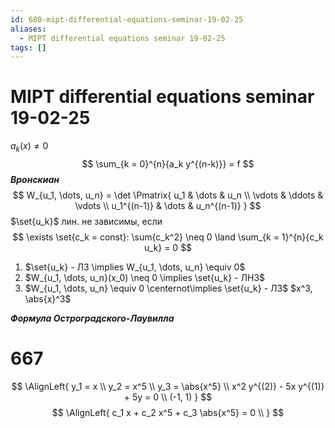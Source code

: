 ```yaml
---
id: 680-mipt-differential-equations-seminar-19-02-25
aliases:
  - MIPT differential equations seminar 19-02-25
tags: []
---
```


# MIPT differential equations seminar 19-02-25
$a_k(x) \neq 0$
$$
\sum_{k = 0}^{n}{a_k y^{(n-k)}} = f
$$
***Вронскиан***
$$
W_{u_1, \dots, u_n} = \det \Pmatrix{
u_1 & \dots & u_n \\
\vdots & \ddots & \vdots \\
u_1^{(n-1)} & \dots & u_n^{(n-1)}
}
$$
$\set{u_k}$ лин. не зависимы, если
 $$
\exists \set{c_k = const}: \sum{c_k^2} \neq 0 \land \sum_{k = 1}^{n}{c_k u_k} = 0
$$
1. $\set{u_k} - ЛЗ \implies W_{u_1, \dots, u_n} \equiv 0$ 
2. $W_{u_1, \dots, u_n}(x_0) \neq 0 \implies \set{u_k} - ЛНЗ$ 
3. $W_{u_1, \dots, u_n} \equiv 0 \centernot\implies \set{u_k} - ЛЗ$ 
$x^3, \abs{x}^3$

***Формула Остроградского-Лаувилла***

# 667
$$
\AlignLeft{
y_1 = x \\
y_2 = x^5 \\
y_3 = \abs{x^5} \\
x^2 y^{(2)} - 5x y^{(1)} + 5y = 0 \\
(-1, 1)
}
$$
$$
\AlignLeft{
c_1 x + c_2 x^5 + c_3 \abs{x^5} = 0 \\
}
$$

